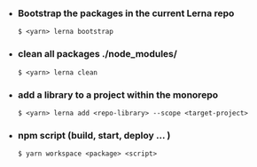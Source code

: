 -   ### Bootstrap the packages in the current Lerna repo  
    `$ <yarn> lerna bootstrap`
-   ### clean all packages ./node_modules/  
    `$ <yarn> lerna clean`
-   ### add a library to a project within the monorepo  
    `$ <yarn> lerna add <repo-library> --scope <target-project>`
-   ### npm script (build, start, deploy ... )  
    `$ yarn workspace <package> <script>`
